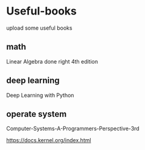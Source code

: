 # Useful-books
upload some useful books

## math
Linear Algebra done right 4th edition

## deep learning
Deep Learning with Python

## operate system
Computer-Systems-A-Programmers-Perspective-3rd

https://docs.kernel.org/index.html
